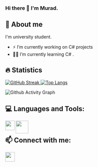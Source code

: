 ### Hi there 👋 I'm Murad.

## 🙂 About me
I'm university student.

-  ⚡ I’m currently working on C# projects
-  👨‍🎓 I’m currently learning C# .
<!-- - 👯 I’m looking to collaborate on ...
- 🤔 I’m looking for help with ...
- 💬 Ask me about ...
- 📫 How to reach me: ...
- 😄 Pronouns: ...
-  Fun fact: ...
-->

## 🔥 Statistics

[![GitHub Streak](http://github-readme-streak-stats.herokuapp.com?user=Murad04&theme=radical&background=000000)
![Top Langs](https://github-readme-stats.vercel.app/api?username=Murad04&show_icons=true&count_private=true&theme=codeSTACKr)](https://git.io/streak-stats)
<!--[![Top Langs](https://github-readme-stats.vercel.app/api/top-langs/?username=Murad04)](https://github.com/anuraghazra/github-readme-stats)-->
![Github Activity Graph](https://activity-graph.herokuapp.com/graph?username=Murad04&theme=dracula&hide_border=false)

## 💻 Languages and Tools:
<img align="left" width="30px" src="https://user-images.githubusercontent.com/67361462/167311948-01663ad9-d500-4030-87ba-2be4145c0fb2.png" />
<img align="left" width="40px" src="https://user-images.githubusercontent.com/67361462/167312225-83edae9a-29a3-4505-bbf5-35f835f236ea.png" />
<br/>

## 📫 Connect with me:
<a href="https://twitter.com/Muradm04">
  <img align="left" width="30px" src="https://user-images.githubusercontent.com/67361462/167311604-1112f7c3-22c2-407f-bb04-3d0f16cf0973.png" />
</a>



                                                                                                                                        
